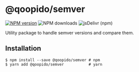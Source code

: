# @qoopido/semver

[![NPM version](https://img.shields.io/npm/v/@qoopido/semver.svg?label=version&style=flat-square)](https://www.npmjs.com/package/@qoopido/semver)
![NPM downloads](https://img.shields.io/npm/dm/@qoopido/semver.svg?label=npm&style=flat-square)
![jsDelivr (npm)](https://img.shields.io/jsdelivr/npm/hm/@qoopido/semver?label=jsdelivr&style=flat-square)


Utility package to handle semver versions and compare them.

## Installation

```
$ npm install --save @qoopido/semver # npm
$ yarn add @qoopido/semver           # yarn
```
